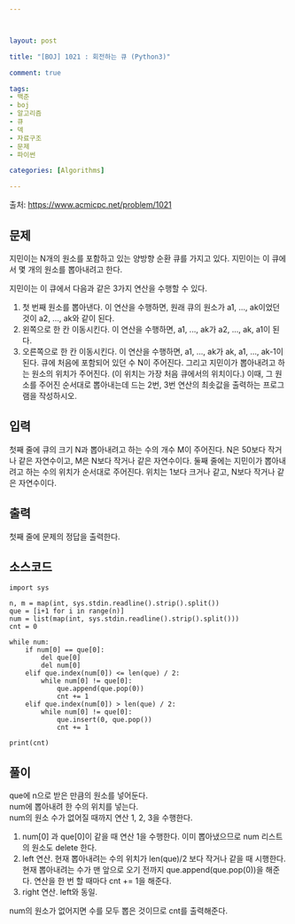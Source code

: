 ```yaml
---



layout: post

title: "[BOJ] 1021 : 회전하는 큐 (Python3)"

comment: true

tags:
- 백준
- boj
- 알고리즘
- 큐
- 덱
- 자료구조
- 문제
- 파이썬

categories: [Algorithms]

---
```




출처: https://www.acmicpc.net/problem/1021



## 문제
지민이는 N개의 원소를 포함하고 있는 양방향 순환 큐를 가지고 있다. 지민이는 이 큐에서 몇 개의 원소를 뽑아내려고 한다.

지민이는 이 큐에서 다음과 같은 3가지 연산을 수행할 수 있다.

1. 첫 번째 원소를 뽑아낸다. 이 연산을 수행하면, 원래 큐의 원소가 a1, ..., ak이었던 것이 a2, ..., ak와 같이 된다.
2. 왼쪽으로 한 칸 이동시킨다. 이 연산을 수행하면, a1, ..., ak가 a2, ..., ak, a1이 된다.
3. 오른쪽으로 한 칸 이동시킨다. 이 연산을 수행하면, a1, ..., ak가 ak, a1, ..., ak-1이 된다.
큐에 처음에 포함되어 있던 수 N이 주어진다. 그리고 지민이가 뽑아내려고 하는 원소의 위치가 주어진다. (이 위치는 가장 처음 큐에서의 위치이다.) 이때, 그 원소를 주어진 순서대로 뽑아내는데 드는 2번, 3번 연산의 최솟값을 출력하는 프로그램을 작성하시오.

## 입력
첫째 줄에 큐의 크기 N과 뽑아내려고 하는 수의 개수 M이 주어진다. N은 50보다 작거나 같은 자연수이고, M은 N보다 작거나 같은 자연수이다. 둘째 줄에는 지민이가 뽑아내려고 하는 수의 위치가 순서대로 주어진다. 위치는 1보다 크거나 같고, N보다 작거나 같은 자연수이다.


## 출력
첫째 줄에 문제의 정답을 출력한다.


## 소스코드
```
import sys

n, m = map(int, sys.stdin.readline().strip().split())
que = [i+1 for i in range(n)]
num = list(map(int, sys.stdin.readline().strip().split()))
cnt = 0

while num:
    if num[0] == que[0]:
        del que[0]
        del num[0]
    elif que.index(num[0]) <= len(que) / 2:
        while num[0] != que[0]:
            que.append(que.pop(0))
            cnt += 1
    elif que.index(num[0]) > len(que) / 2:
        while num[0] != que[0]:
            que.insert(0, que.pop())
            cnt += 1

print(cnt)
```

## 풀이
que에 n으로 받은 만큼의 원소를 넣어둔다.  
num에 뽑아내려 한 수의 위치를 넣는다.  
num의 원소 수가 없어질 때까지 연산 1, 2, 3을 수행한다.
1. num[0] 과 que[0]이 같을 때 연산 1을 수행한다. 이미 뽑아냈으므로 num 리스트의 원소도 delete 한다. 
2. left 연산. 현재 뽑아내려는 수의 위치가 len(que)/2 보다 작거나 같을 때 시행한다. 현재 뽑아내려는 수가 맨 앞으로 오기 전까지 que.append(que.pop(0))을 해준다. 연산을 한 번 할 때마다 cnt += 1을 해준다.
3. right 연산. left와 동일. 

num의 원소가 없어지면 수를 모두 뽑은 것이므로 cnt를 출력해준다. 
